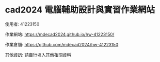 # cad2024 電腦輔助設計與實習作業網站

使用者: 41223150

作業網站: https://mdecad2024.github.io/hw-41223150/  

作業倉儲: https://github.com/mdecad2024/hw-41223150

其他資訊: 請自行填入其他相關資料

